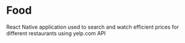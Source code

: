 # Food
React Native application used to search and watch efficient prices for different restaurants using yelp.com API
